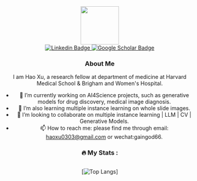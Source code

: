 <div id="header" align="center">
  <img src="https://media.giphy.com/media/M9gbBd9nbDrOTu1Mqx/giphy.gif" width="100"/>
</div>

<div id="badges" align="center">
  <a href="https://www.linkedin.com/in/hao-xu-62bb11169/" target="_blank">
    <img src="https://img.shields.io/badge/LinkedIn-blue?style=for-the-badge&logo=linkedin&logoColor=white" alt="Linkedin Badge"/>
  </a>
  <a href="https://scholar.google.com/citations?user=tcYaFAcAAAAJ&hl=en" target="_blank">
    <img src="https://img.shields.io/badge/Google%20Scholar-red?style=for-the-badge&logo=google-scholar&logoColor=white" alt="Google Scholar Badge"/>
  </a>
</div>

<div id="profile" align="center">
  <img src="https://komarev.com/ghpvc/?username=GainGod-Xu&style=flat-square&color=blue" alt=""
</div>

### About Me
I am Hao Xu, 
a research fellow at department of medicine at Harvard Medical School & Brigham and Women's Hospital.

- 🔭 I’m currently working on AI4Science projects, such as generative models for drug discovery, medical image diagnosis. 
- 🌱 I’m also learning multiple instance learning on whole slide images.
- 👯 I’m looking to collaborate on multiple instance learning | LLM | CV | Generative Models.
- 📫 How to reach me: please find me through email: haoxu0303@gmail.com or wechat:gaingod66.

### :fire: My Stats :

<div id="profile" align="center">
  <img src="https://github-readme-streak-stats.herokuapp.com/?user=GainGod-Xu" alt=""
</div>

[![Top Langs](https://github-readme-stats.vercel.app/api/top-langs/?username=GainGod-Xu&layout=compact&theme=vision-friendly-dark)]
